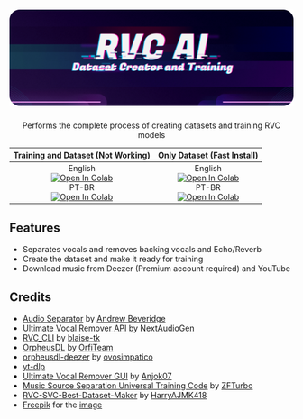 <div align="center">

# <a href="https://github.com/ShiromiyaG/RVC-AI-Dataset-Creator-and-Training" target="_blank"><img src="https://github.com/ShiromiyaG/RVC-AI-Dataset-Creator-and-Training/blob/v2/assets/RVC%20AI%20Dataset%20Maker-min.png" alt="RVCAIDatasetCreatorandTraining"></a>
Performs the complete process of creating datasets and training RVC models

| **Training and Dataset (Not Working)** | **Only Dataset (Fast Install)** |
|:---:|:---:|
| English <br> <a target="_blank" href="https://colab.research.google.com/github/ShiromiyaG/RVC-AI-Dataset-Creator-and-Training/blob/v2/RVC_AI_Dataset_Creator_and_Training.ipynb"> <img src="https://colab.research.google.com/assets/colab-badge.svg" alt="Open In Colab"/> </a> <br> PT-BR <br> <a target="_blank" href="https://colab.research.google.com/github/ShiromiyaG/RVC-AI-Dataset-Creator-and-Training/blob/v2/RVC_AI_Dataset_Creator_and_Training_PT_BR.ipynb"> <img src="https://colab.research.google.com/assets/colab-badge.svg" alt="Open In Colab"/> </a> | English <br> <a target="_blank" href="https://colab.research.google.com/github/ShiromiyaG/RVC-AI-Dataset-Creator-and-Training/blob/v2/RVC_AI_Dataset_Creator.ipynb"> <img src="https://colab.research.google.com/assets/colab-badge.svg" alt="Open In Colab"/> </a> <br> PT-BR <br> <a target="_blank" href="https://colab.research.google.com/github/ShiromiyaG/RVC-AI-Dataset-Creator-and-Training/blob/v2/RVC_AI_Dataset_Creator_PT_BR.ipynb"> <img src="https://colab.research.google.com/assets/colab-badge.svg" alt="Open In Colab"/> </a> |

</div>

## Features
- Separates vocals and removes backing vocals and Echo/Reverb
- Create the dataset and make it ready for training
- Download music from Deezer (Premium account required) and YouTube

## Credits
- [Audio Separator](https://github.com/karaokenerds/python-audio-separator) by [Andrew Beveridge](https://github.com/beveradb)
- [Ultimate Vocal Remover API](https://github.com/NextAudioGen/ultimatevocalremover_api) by [NextAudioGen](https://github.com/NextAudioGen)
- [RVC_CLI](https://github.com/blaise-tk/RVC_CLI) by [blaise-tk](https://github.com/blaise-tk)
- [OrpheusDL](https://github.com/OrfiTeam/OrpheusDL) by [OrfiTeam](https://github.com/OrfiTeam)
- [orpheusdl-deezer](https://git.ovosimpatico.com/ovosimpatico/orpheusdl-deezer) by [ovosimpatico](https://git.ovosimpatico.com/ovosimpatico)
- [yt-dlp](https://github.com/yt-dlp/yt-dlp)
- [Ultimate Vocal Remover GUI](https://github.com/Anjok07/ultimatevocalremovergui) by [Anjok07](https://github.com/Anjok07)
- [Music Source Separation Universal Training Code](https://github.com/ZFTurbo/Music-Source-Separation-Training) by [ZFTurbo](https://github.com/ZFTurbo)
- [RVC-SVC-Best-Dataset-Maker](https://github.com/HarryAJMK418/RVC-SVC-Best-Dataset-Maker) by [HarryAJMK418](https://github.com/HarryAJMK418)
- [Freepik](https://www.freepik.com) for the [image](https://www.freepik.com/free-psd/futuristic-cyber-monday-web-template_19966151.htm#fromView=search&page=1&position=3&uuid=d4a28e77-dc6f-4ec3-9c37-3525afc311e0)
